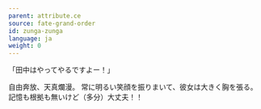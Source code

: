 ```yaml
---
parent: attribute.ce
source: fate-grand-order
id: zunga-zunga
language: ja
weight: 0
---
```


「田中はやってやるですよー！」

自由奔放、天真爛漫。
常に明るい笑顔を振りまいて、彼女は大きく胸を張る。記憶も根拠も無いけど（多分）大丈夫！！
